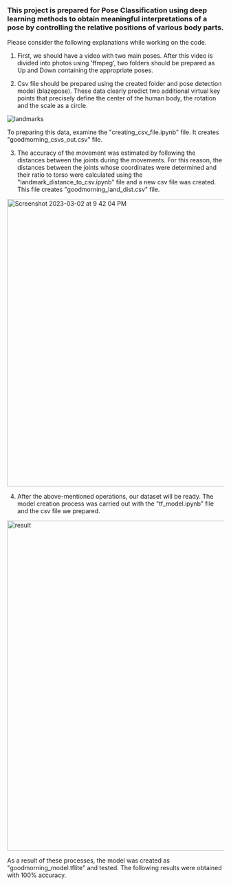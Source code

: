### This project is prepared for Pose Classification using deep learning methods to obtain meaningful interpretations of a pose by controlling the relative positions of various body parts. 

Please consider the following explanations while working on the code.

1. First, we should have a video with two main poses. After this video is divided into photos using 'ffmpeg', two folders should be prepared as Up and Down containing the appropriate poses.

2. Csv file should be prepared using the created folder and pose detection model (blazepose). These data clearly predict two additional virtual key points that precisely define the center of the human body, the rotation and the scale as a circle.

![landmarks](https://user-images.githubusercontent.com/63105388/222617300-8677bd3f-f827-4a02-a00b-b90a02a0a5c3.png)

To preparing this data, examine the "creating_csv_file.ipynb" file. It creates "goodmorning_csvs_out.csv" file.

3. The accuracy of the movement was estimated by following the distances between the joints during the movements. For this reason, the distances between the joints whose coordinates were determined and their ratio to torso were calculated using the "landmark_distance_to_csv.ipynb" file and a new csv file was created. This file creates "goodmorning_land_dist.csv" file.

<img width="669" alt="Screenshot 2023-03-02 at 9 42 04 PM" src="https://user-images.githubusercontent.com/63105388/222618444-ad14e40f-040c-455d-aa33-2b39cd406018.png">

4.  After the above-mentioned operations, our dataset will be ready. The model creation process was carried out with the "tf_model.ipynb" file and the csv file we prepared.

<img width="768" alt="result" src="https://user-images.githubusercontent.com/63105388/222620010-c3c11ad7-6cf1-46c7-b1fa-5f4cf907b259.png">

As a result of these processes, the model was created as "goodmorning_model.tflite" and tested. The following results were obtained with 100% accuracy.
